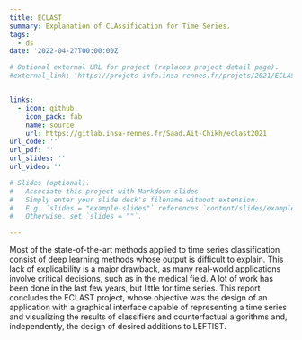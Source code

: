 ```yaml
---
title: ECLAST
summary: Explanation of CLAssification for Time Series.
tags:
  - ds
date: '2022-04-27T00:00:00Z'

# Optional external URL for project (replaces project detail page).
#external_link: 'https://projets-info.insa-rennes.fr/projets/2021/ECLAST/indexEn.html'


links:
  - icon: github
    icon_pack: fab
    name: source
    url: https://gitlab.insa-rennes.fr/Saad.Ait-Chikh/eclast2021
url_code: ''
url_pdf: ''
url_slides: ''
url_video: ''

# Slides (optional).
#   Associate this project with Markdown slides.
#   Simply enter your slide deck's filename without extension.
#   E.g. `slides = "example-slides"` references `content/slides/example-slides.md`.
#   Otherwise, set `slides = ""`.

---
```



Most of the state-of-the-art methods applied to time series classification consist of deep learning methods whose output is difficult to explain. This lack of explicability is a major drawback, as many real-world applications involve critical decisions, such as in the medical field. A lot of work has been done in the last few years, but little for time series. This report concludes the ECLAST project, whose objective was the design of an application with a graphical interface capable of representing a time series and visualizing the results of classifiers and counterfactual algorithms and, independently, the design of desired additions to LEFTIST.
